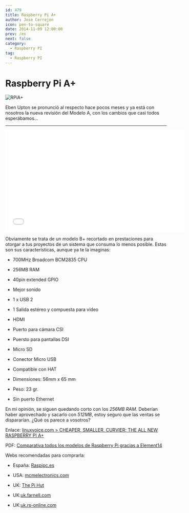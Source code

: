 ```yaml
---
id: 479
title: Raspberry Pi A+
author: Jose Cerrejon
icon: pen-to-square
date: 2014-11-09 12:00:00
prev: /es
next: false
category:
  - Raspberry PI
tag:
  - Raspberry PI
---
```


# Raspberry Pi A+

![RPiA+](/images/RPiap.png)

Eben Upton se pronunció al respecto hace pocos meses y ya está con nosotros la nueva revisión del Modelo A, con los cambios que casi todos esperábamos...

- - -
<iframe width="560" height="315" src="//www.youtube.com/embed/KTjZLagZwKQ" frameborder="0" allowfullscreen></iframe>

Obviamente se trata de un modelo B+ recortado en prestaciones para otorgar a tus proyectos de un sistema que consuma lo menos posible. Estas son sus características, aunque ya te la imaginas:

* 700MHz Broadcom BCM2835 CPU

* 256MB RAM

* 40pin extended GPIO

* Mejor sonido

* 1 x USB 2 

* 1 Salida estéreo y compuesta para vídeo

* HDMI

* Puerto para cámara CSI

* Puersto para pantallas DSI

* Micro SD

* Conector Micro USB 

* Compatible con HAT

* Dimensiones: 56mm x 65 mm

* Peso: 23 gr.

* Sin puerto Ethernet

En mi opinión, se siguen quedando corto con los *256MB RAM*. Deberían haber aprovechado y sacarlo con *512MB*, estoy seguro que las ventas se dispararían. ¿Qué os parece a vosotros?

Enlace: [linuxvoice.com > CHEAPER, SMALLER, CURVIER; THE ALL NEW RASPBERRY PI A+](http://www.linuxvoice.com/raspberry-pi-model-a/)

PDF: [Comparativa todos los modelos de Raspberry Pi gracias a Element14](/res/Rpi%20Model%20Comparison.pdf)

Webs recomendadas para comprarla:

* España: [Raspipc.es](http://www.raspipc.es/public/home/index.php?ver=tienda&accion=verArticulo&idProducto=1174)

* USA: [mcmelectronics.com](http://www.mcmelectronics.com/product/83-16459)

* UK: [The Pi Hut](http://thepihut.com/collections/new-products/products/raspberry-pi-model-a-a-plus)

* UK:[uk.farnell.com](http://uk.farnell.com/raspberry-pi/raspbrry-moda-256m/sbc-raspberry-pi-model-a-256mb/dp/2447906?Ntt=Model+A%2B)

* UK:[uk.rs-online.com](http://uk.rs-online.com/web/p/processor-microcontroller-development-kits/8332699/)